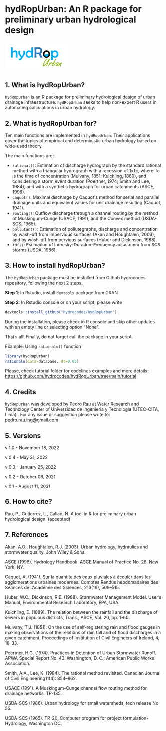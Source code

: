 # hydRopUrban: An R package for preliminary urban hydrological design
<img src="https://github.com/hydrocodes/hydRopUrban/blob/main/tutorial/hydropurban.PNG" width="200">

## 1. What is hydRopUrban?
`hydRopUrban` is an R package for preliminary hydrological design of urban drainage infraestructure. `hydRopUrban` seeks to help non-expert R users in automating calculations in urban hydrology. 

## 2. What is hydRopUrban for?
Ten main functions are implemented in `hydRopUrban`. Their applications cover the topics of empirical and deterministic urban hydrology based on wide-used theory.

The main functions are:
- `rational()`: Estimation of discharge hydrograph by the standard rational method with a triangular hydrograph with a recession of 1xTc, where Tc is the time of concentration (Mulvany, 1851; Kuichling, 1889), and considering a storm event duration (Poertner, 1974; Smith and Lee, 1984), and with a synthetic hydrograph for urban catchments (ASCE, 1996).
- `caquot()`: Maximal discharge by Caquot's method for serial and parallel drainage units and equivalent values for unit drainage resulting (Caquot, 1941).
- `routing()`: Outflow discharge through a channel routing by the method of Muskingum-Cunge (USACE, 1991), and the Convex method (USDA-SCS, 1965).
- `pollutant()`: Estimation of pollutegraphs, discharge and concentration by wash-off from impervious surfaces (Akan and Houghtalen, 2003), and by wash-off from pervious surfaces (Huber and Dickinson, 1988).
- `idf()`: Estimation of Intensity-Duration-Frequency adjustment from SCS storms (USDA, 1986).

## 3. How to install hydRopUrban?
The `hydRopUrban` package must be installed from Github hydrocodes repository, following the next 2 steps.

**Step 1**: In Rstudio, install `devtools` package from CRAN

**Step 2**: In Rstudio console or on your script, please write 

```r
devtools::install_github("hydrocodes/hydRopUrban")
```
During the installation, please check in R console and skip other updates with an empty line or selecting option "None".

That’s all! Finally, do not forget call the package in your script.

Example: Using `rationalu()` function
```r
library(hydRopUrban)
rationalu(data=database, dt=0.05)
```
Please, check tutorial folder for codelines examples and more details:
https://github.com/hydrocodes/hydRopUrban/tree/main/tutorial

## 4. Credits
`hydRopUrban` was developed by Pedro Rau at Water Research and Technology Center of Universidad de Ingenieria y Tecnologia (UTEC-CITA, Lima) . For any issue or suggestion please write to: pedro.rau.ing@gmail.com

## 5. Versions

v 1.0 - November 18, 2022

v 0.4 - May 31, 2022

v 0.3 - January 25, 2022

v 0.2 - October 06, 2021

v 0.1 - August 11, 2021

## 6. How to cite?

Rau, P., Gutierrez, L., Callan, N. A tool in R for preliminary urban hydrological design. (accepted)

## 7. References

Akan, A.O., Houghtalen, R.J. (2003). Urban hydrology, hydraulics and stormwater quality. John Wiley & Sons.

ASCE (1996). Hydrology Handbook. ASCE Manual of Practice No. 28. New York, NY.

Caquot, A. (1941). Sur la quantite des eaux pluviales à écouler dans les agglomerations urbaines modernes. Comptes Rendus hebdomadaires des Séances de l’Académie des Sciences, 213(16), 509–515.

Huber, W.C., Dickinson, R.E. (1988). Stormwater Management Model. User’s Manual, Environmental Research Laboratory, EPA, USA.

Kuichling, E. (1889). The relation between the rainfall and the discharge of sewers in populous districts, Trans., ASCE, Vol. 20, pp. 1-60.

Mulvany, T.J. (1851). On the use of self-registering rain and flood gauges in making observations of the relations of rain fall and of flood discharges in a given catchment, Proceedings of Institution of Civil Engineers of Ireland, 4, 18-33.

Poertner, H.G. (1974). Practices in Detention of Urban Stormwater Runoff. APWA Special Report No. 43. Washington, D. C.: American Public Works Association.

Smith, A.A., Lee, K. (1984). The rational method revisited. Canadian Journal of Civil Engineering11(4): 854–862.

USACE (1991). A Muskingum-Cunge channel flow routing method for drainage networks. TP-135.

USDA-SCS (1986). Urban hydrology for small watersheds, tech release No 55. 

USDA-SCS (1965). TR-20, Computer program for project formulation-Hydrology, Washington DC.

